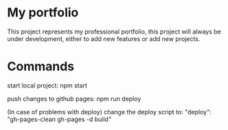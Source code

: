# My portfolio

 This project represents my professional portfolio, this project will always be under development, either to add new features or add new projects.

 # Commands

 start local project: npm start

 push changes to github pages: npm run deploy

 (In case of problems with deploy)
 change the deploy script to: "deploy": "gh-pages-clean gh-pages -d build"